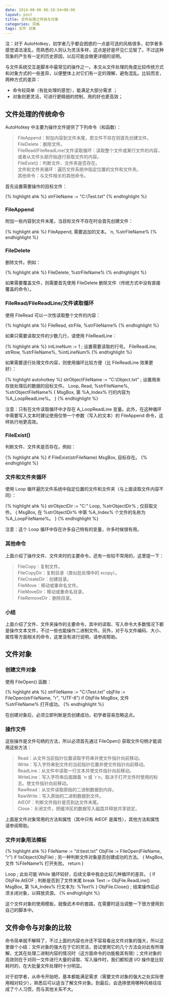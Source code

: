 ```yaml
---
date: 2014-08-06 06:10:54+08:00
layout: post
title: 文件处理之传统与对象
categories: 风格
tags: 文件 对象
---
```

注：对于 AutoHotkey，初学者几乎都会困惑的一点是可选的风格很多，初学者多感觉语法凌乱，而熟悉的人则认为灵活多样，这点是好是坏见仁见智了。不过这种现象的产生有一定的历史原因，以后可能会做更详细的说明。

与文件系统交互是脚本中最常见的操作之一。本文从文件处理的角度比较传统方式和对象方式的一些差异，以便整体上对它们有一定的理解，避免混乱。比较而言，两种方式的差异：

* 命令较简单（有批处理的感觉），能满足大部分需求 ；
* 对象则更灵活，可进行更精细的控制，用的好也更高效；

## 文件处理的传统命令

AutoHotkey 中主要为操作文件提供了下列命令（和函数）：

> FileAppend：附加内容到文件末尾，若文件不存在则首先创建文件。  
> FileDelete：删除文件。  
> FileRead/FileReadLine/文件读取循环：读取整个文件或某行文件的内容，或者从文件头部开始逐行获取文件的内容。  
> FileExist()：判断文件、文件夹是否存在。  
> 文件和文件夹循环：遍历文件系统中指定位置的文件和文件夹。  
> 其他命令：与文件相关的其他命令。  

首先设置需要操作的目标文件：

{% highlight ahk %}
strFileName := "C:\Test.txt"
{% endhighlight %}

### FileAppend

附加一些内容到文件末尾，当目标文件不存在时会首先创建文件：

{% highlight ahk %}
FileAppend, 需要追加的文本。`n, %strFileName%
{% endhighlight %}

### FileDelete

删除文件。例如：

{% highlight ahk %}
FileDelete, %strFileName%
{% endhighlight %}

如果需要覆盖文件，则需要首先使用 FileDelete 删除文件（传统方式中没有直接覆盖的命令）。

### FileRead/FileReadLine/文件读取循环

使用 FileRead 可以一次性读取整个文件的内容：

{% highlight ahk %}
FileRead, strFile, %strFileName%
{% endhighlight %}

如果只需要读取文件的少数几行，请使用 FileReadLine：

{% highlight ahk %}
intLineNum := 1 ; 设置需要读取的行号。
FileReadLine, strRow, %strFileName%, %intLineNum%
{% endhighlight %}

如果需要逐行处理文件内容，则使用循环比较方便（比 FileReadLine 效果更好）：

{% highlight autohotkey %}
strObjectFileName := "C:\Object.txt" ; 设置用来存放处理后的数据的目标文件。
Loop, Read, %strFileName%, %strObjectFileName%
{
  MsgBox, 第 %A_Index% 行的内容为 %A_LoopReadLine%。
}
{% endhighlight %}

注意：只有在文件读取循环中才存在 A_LoopReadLine 变量。此外，在这种循环中需要写入文本时建议使用仅带一个参数（写入的文本）的 FileAppend 命令，这样执行地更高效。

### FileExist()

判断文件、文件夹是否存在。例如：

{% highlight ahk %}
if FileExist(strFileName)
  MsgBox, 目标存在。
{% endhighlight %}

### 文件和文件夹循环

使用 Loop 循环遍历文件系统中指定位置的文件和文件夹（与上面读取文件内容不同）：

{% highlight ahk %}
strObjectDir := "C:\"
Loop, %strObjectDir% ; 仅获取文件。
{
  MsgBox, 在 %strObjectDir% 中第 %A_Index% 个文件的名称为 %A_LoopFileName%。
}
{% endhighlight %}

注意：这个 Loop 循环中存在许多自己特有的变量，许多时候很有用。

### 其他命令

上面介绍了操作文件、文件夹时的主要命令，还有一些较不常用的，这里提一下：

> FileCopy：复制文件。  
> FileCopyDir：复制目录（类似批处理中的 xcopy）。  
> FileCreateDir：创建目录。  
> FileMove：移动或重命名文件。  
> FileMoveDir：移动或重命名目录。  
> FileRemoveDir：删除目录。   

### 小结

上面介绍了文件、文件夹操作的主要命令，其中的读取、写入命令大多数情况下都是操作文本文件，不过一些也能操作二进制文件。另外，对于与文件编码、大小、属性等方面相关的命令，这里没有进行说明，请参阅帮助。

## 文件对象
### 创建文件对象

使用 FileOpen() 函数：

{% highlight ahk %}
strFileName := "C:\Test.txt"
objFile := FileOpen(strFileName, "r", "UTF-8")
if ObjFile
  MsgBox, 文件 %strFileName% 打开成功。
{% endhighlight %}

在创建对象后，必须立即判断是否创建成功，初学者容易忽略这点。

### 操作文件

这些操作是文件句柄的方法，所以必须首先通过 FileOpen() 获取文件句柄才能调用这些方法：

> Read：从文件当前指针位置读取字符串并使文件指针向前移动。  
> Write：写入字符串到文件的当前指针位置并使文件指针向前移动。  
> ReadLine：从文件中读取一行文本并使文件指针向前移动。  
> WriteLine：写入字符串后面跟着 \`n 或 \`r\`n，取决于打开文件时使用的标志。使文件指针向前移动。  
> RawRead：从文件读取原始的二进制数据到内存。  
> RawWrite：写入原始的二进制数据到文件。  
> AtEOF：判断文件指针是否到达文件末尾。  
> Close：关闭文件，把缓冲区的数据写入磁盘并释放共享锁定。   

上面是文件对象常用的方法和属性（其中只有 AtEOF 是属性），其他方法和属性请参阅帮助。

### 文件对象用法模板

{% highlight ahk %}
FileName := "d:\test.txt"
ObjFile := FileOpen(FileName, "r")
if !IsObject(ObjFile) ; 另一种判断文件对象是否创建成功的方法。
{
  MsgBox, 文件 %FileName% 打开失败。
  return
}

Loop ; 此处可能 While 循环较好，后续文章中我会比较几种循环的差异。
{
  If ObjFile.AtEOF ; 判断是否到了文件末尾
    break
  Text := ObjFile.ReadLine()
  MsgBox, 第 %A_Index% 行文本为: %Text%
}
ObjFile.Close() ; 结束操作后必须关闭对象，以释放资源。
{% endhighlight %}

这个文件对象的使用模板，就像武术中的套路，在需要时适当调整一下很方便用到自己的脚本中。

## 文件命令与对象的比较

命令简单就不解释了，不过上面的内容也许还不容易看出文件对象的强大，所以这里做个小结：文件对象的强大在于它的灵活，尝试使用它的几个方法会对此有所理解，尤其在处理二进制内容的情况时（这方面命令的功能极其有限）；文件对象的高效则在于对同一文件进行大量的读取、写入操作时，我们都知道 I/O 操作是比较耗时的，在大批量文件处理时十分明显。

对于初学者，从命令开始吧，基本都能满足需求（需要文件对象的强大之处实际使用相对较少），熟悉后可以适当了解文件对象。到最后，会选择使用哪种风格往往成了个人习惯，而与其他关系不大。
